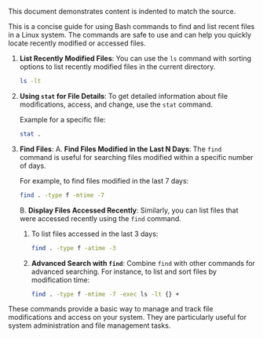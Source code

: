 This document demonstrates content is indented to match the source.

This is a concise guide for using Bash commands to find and list recent files in a Linux system. The commands are safe to use and can help you quickly locate recently modified or accessed files.

1. **List Recently Modified Files**:
   You can use the `ls` command with sorting options to list recently modified files in the current directory.

   ```bash
   ls -lt
   ```

2. **Using `stat` for File Details**:
   To get detailed information about file modifications, access, and change, use the `stat` command.

   Example for a specific file:
   ```bash
   stat .
   ```

3. **Find Files**:
   A. **Find Files Modified in the Last N Days**:
      The `find` command is useful for searching files modified within a specific number of days.

      For example, to find files modified in the last 7 days:
      ```bash
      find . -type f -mtime -7
      ```

   B. **Display Files Accessed Recently**:
      Similarly, you can list files that were accessed recently using the `find` command.

      1. To list files accessed in the last 3 days:
         ```bash
         find . -type f -atime -3
         ```

      2. **Advanced Search with `find`**:
         Combine `find` with other commands for advanced searching. For instance, to list and sort files by modification time:

         ```bash
         find . -type f -mtime -7 -exec ls -lt {} +
         ```

These commands provide a basic way to manage and track file modifications and access on your system. They are particularly useful for system administration and file management tasks.

```link :Link1
```

   ```link :Link2
   ```

```opts :Opts1
```

   ```opts :Opts2
   ```

```port :Port1
```

   ```port :Port2
   ```

```vars :Vars1
```

   ```vars :Vars2
   ```
